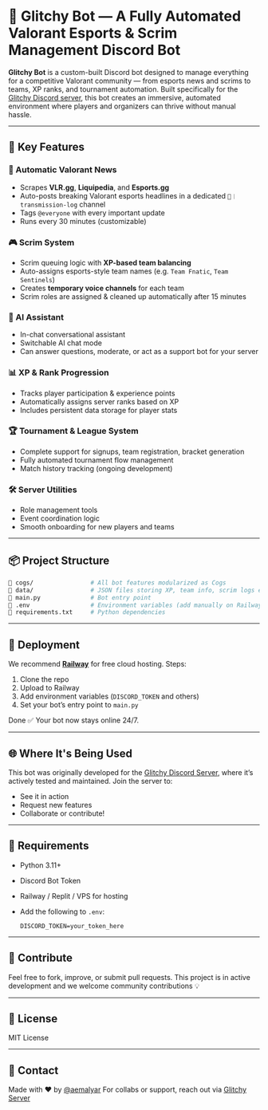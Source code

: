 # 🤖 Glitchy Bot — A Fully Automated Valorant Esports & Scrim Management Discord Bot

**Glitchy Bot** is a custom-built Discord bot designed to manage everything for a competitive Valorant community — from esports news and scrims to teams, XP ranks, and tournament automation. Built specifically for the [Glitchy Discord server](https://discord.gg/n8J4UPRwWS), this bot creates an immersive, automated environment where players and organizers can thrive without manual hassle.

---

## 🌟 Key Features

### 📰 Automatic Valorant News
- Scrapes **VLR.gg**, **Liquipedia**, and **Esports.gg**
- Auto-posts breaking Valorant esports headlines in a dedicated `📡︱transmission-log` channel
- Tags `@everyone` with every important update
- Runs every 30 minutes (customizable)

### 🎮 Scrim System
- Scrim queuing logic with **XP-based team balancing**
- Auto-assigns esports-style team names (e.g. `Team Fnatic`, `Team Sentinels`)
- Creates **temporary voice channels** for each team
- Scrim roles are assigned & cleaned up automatically after 15 minutes

### 🧠 AI Assistant
- In-chat conversational assistant
- Switchable AI chat mode
- Can answer questions, moderate, or act as a support bot for your server

### 📊 XP & Rank Progression
- Tracks player participation & experience points
- Automatically assigns server ranks based on XP
- Includes persistent data storage for player stats

### 🏆 Tournament & League System
- Complete support for signups, team registration, bracket generation
- Fully automated tournament flow management
- Match history tracking (ongoing development)

### 🛠️ Server Utilities
- Role management tools
- Event coordination logic
- Smooth onboarding for new players and teams

---

## 📦 Project Structure

```bash
📁 cogs/                # All bot features modularized as Cogs
📁 data/                # JSON files storing XP, team info, scrim logs etc.
📝 main.py              # Bot entry point
📝 .env                 # Environment variables (add manually on Railway)
📝 requirements.txt     # Python dependencies
````

---

## 🚀 Deployment

We recommend **[Railway](https://railway.app)** for free cloud hosting.
Steps:

1. Clone the repo
2. Upload to Railway
3. Add environment variables (`DISCORD_TOKEN` and others)
4. Set your bot’s entry point to `main.py`

Done ✅ Your bot now stays online 24/7.

---

## 🌐 Where It's Being Used

This bot was originally developed for the [Glitchy Discord Server](https://discord.gg/n8J4UPRwWS), where it’s actively tested and maintained.
Join the server to:

* See it in action
* Request new features
* Collaborate or contribute!

---

## 📌 Requirements

* Python 3.11+
* Discord Bot Token
* Railway / Replit / VPS for hosting
* Add the following to `.env`:

  ```env
  DISCORD_TOKEN=your_token_here
  ```

---

## 🤝 Contribute

Feel free to fork, improve, or submit pull requests.
This project is in active development and we welcome community contributions 💡

---

## 📜 License

MIT License

---

## 💬 Contact

Made with ❤️ by [@aemalyar](https://github.com/aemalyar)
For collabs or support, reach out via [Glitchy Server](https://discord.gg/n8J4UPRwWS)


